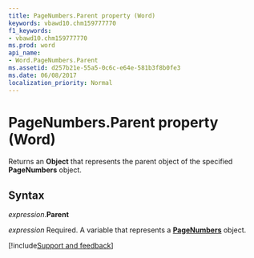 ```yaml
---
title: PageNumbers.Parent property (Word)
keywords: vbawd10.chm159777770
f1_keywords:
- vbawd10.chm159777770
ms.prod: word
api_name:
- Word.PageNumbers.Parent
ms.assetid: d257b21e-55a5-0c6c-e64e-581b3f8b0fe3
ms.date: 06/08/2017
localization_priority: Normal
---
```



# PageNumbers.Parent property (Word)

Returns an **Object** that represents the parent object of the specified **PageNumbers** object.


## Syntax

_expression_.**Parent**

_expression_ Required. A variable that represents a **[PageNumbers](Word.PageNumbers.md)** object.




[!include[Support and feedback](~/includes/feedback-boilerplate.md)]